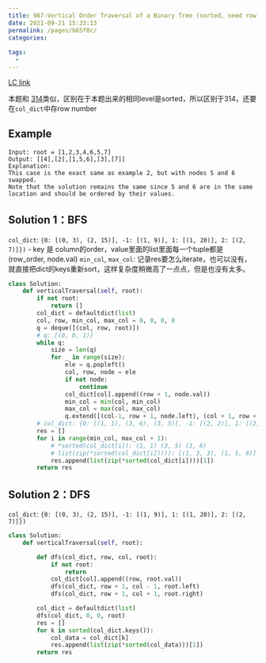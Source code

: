 ```yaml
---
title: 987-Vertical Order Traversal of a Binary Tree (sorted, need row number)
date: 2021-09-21 15:33:13
permalink: /pages/b65f0c/
categories:
  
tags:
  - 
---
```

[LC link](https://leetcode.com/problems/vertical-order-traversal-of-a-binary-tree/)

本题和 [314](https://emmableu.github.io/leetcode-note-site/pages/leetcode314)类似，区别在于本题出来的相同level是sorted，所以区别于314，还要在`col_dict`中存row number

## Example
```
Input: root = [1,2,3,4,6,5,7]
Output: [[4],[2],[1,5,6],[3],[7]]
Explanation:
This case is the exact same as example 2, but with nodes 5 and 6 swapped.
Note that the solution remains the same since 5 and 6 are in the same location and should be ordered by their values.
```
## Solution 1：BFS 
`col_dict`: `{0: [(0, 3), (2, 15)], -1: [(1, 9)], 1: [(1, 20)], 2: [(2, 7)]})`
    - key 是 column的order，value里面的list里面每一个tuple都是 (row_order, node.val)
`min_col`, `max_col`: 记录res要怎么iterate，也可以没有，就直接把dict的keys重新sort，这样复杂度稍微高了一点点，但是也没有太多。
```python
class Solution:
    def verticalTraversal(self, root):
        if not root:
            return []
        col_dict = defaultdict(list)
        col, row, min_col, max_col = 0, 0, 0, 0
        q = deque([(col, row, root)])
        # q: [(0, 0, 1)]
        while q:
            size = len(q)
            for _ in range(size):
                ele = q.popleft()
                col, row, node = ele
                if not node:
                    continue
                col_dict[col].append((row + 1, node.val))
                min_col = min(col, min_col)
                max_col = max(col, max_col)
                q.extend([(col-1, row + 1, node.left), (col + 1, row + 1, node.right)])
        # col_dict: {0: [(1, 1), (3, 6), (3, 5)], -1: [(2, 2)], 1: [(2, 3)], -2: [(3, 4)], 2: [(3, 7)]})
        res = []
        for i in range(min_col, max_col + 1):
            # *sorted(col_dict[i]): (1, 1) (3, 5) (3, 6)
            # list(zip(*sorted(col_dict[i])))): [(1, 3, 3), (1, 5, 6)]
            res.append(list(zip(*sorted(col_dict[i])))[1])
        return res
```

## Solution 2：DFS
`col_dict`: `{0: [(0, 3), (2, 15)], -1: [(1, 9)], 1: [(1, 20)], 2: [(2, 7)]})`
```python
class Solution:
    def verticalTraversal(self, root):

        def dfs(col_dict, row, col, root):
            if not root:
                return 
            col_dict[col].append((row, root.val))
            dfs(col_dict, row + 1, col - 1, root.left)
            dfs(col_dict, row + 1, col + 1, root.right)

        col_dict = defaultdict(list)
        dfs(col_dict, 0, 0, root)
        res = []
        for k in sorted(col_dict.keys()):
            col_data = col_dict[k]
            res.append(list(zip(*sorted(col_data)))[1])
        return res
```